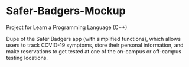 # Safer-Badgers-Mockup
Project for Learn a Programming Language (C++)

Dupe of the Safer Badgers app (with simplified functions), which allows users to track
COVID-19 symptoms, store their personal information, and make reservations to get 
tested at one of the on-campus or off-campus testing locations.
